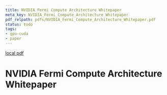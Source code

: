 ```yaml
---
title: NVIDIA Fermi Compute Architecture Whitepaper
meta_key: NVIDIA_Fermi_Compute_Architecture_Whitepaper
pdf_relpath: pdfs/NVIDIA_Fermi_Compute_Architecture_Whitepaper.pdf
status: todo
tags:
- gpu-cuda
- paper
---
```


[local pdf](../../../pdfs/NVIDIA_Fermi_Compute_Architecture_Whitepaper.pdf)

# NVIDIA Fermi Compute Architecture Whitepaper
